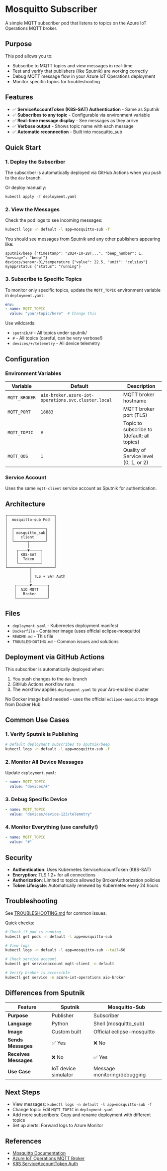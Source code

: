 # Mosquitto Subscriber

A simple MQTT subscriber pod that listens to topics on the Azure IoT Operations MQTT broker.

## Purpose

This pod allows you to:
- Subscribe to MQTT topics and view messages in real-time
- Test and verify that publishers (like Sputnik) are working correctly
- Debug MQTT message flow in your Azure IoT Operations deployment
- Monitor specific topics for troubleshooting

## Features

- ✅ **ServiceAccountToken (K8S-SAT) Authentication** - Same as Sputnik
- ✅ **Subscribes to any topic** - Configurable via environment variable
- ✅ **Real-time message display** - See messages as they arrive
- ✅ **Verbose output** - Shows topic name with each message
- ✅ **Automatic reconnection** - Built into mosquitto_sub

## Quick Start

### 1. Deploy the Subscriber

The subscriber is automatically deployed via GitHub Actions when you push to the `dev` branch.

Or deploy manually:
```bash
kubectl apply -f deployment.yaml
```

### 2. View the Messages

Check the pod logs to see incoming messages:
```bash
kubectl logs -n default -l app=mosquitto-sub -f
```

You should see messages from Sputnik and any other publishers appearing like:
```
sputnik/beep {"timestamp": "2024-10-28T...", "beep_number": 1, "message": "beep!"}
devices/sensor-01/temperature {"value": 22.5, "unit": "celsius"}
myapp/status {"status": "running"}
```

### 3. Subscribe to Specific Topics

To monitor only specific topics, update the `MQTT_TOPIC` environment variable in `deployment.yaml`:

```yaml
env:
- name: MQTT_TOPIC
  value: "your/topic/here"  # Change this
```

Use wildcards:
- `sputnik/#` - All topics under sputnik/
- `#` - All topics (careful, can be very verbose!)
- `devices/+/telemetry` - All device telemetry

## Configuration

### Environment Variables

| Variable | Default | Description |
|----------|---------|-------------|
| `MQTT_BROKER` | `aio-broker.azure-iot-operations.svc.cluster.local` | MQTT broker hostname |
| `MQTT_PORT` | `18883` | MQTT broker port (TLS) |
| `MQTT_TOPIC` | `#` | Topic to subscribe to (default: all topics) |
| `MQTT_QOS` | `1` | Quality of Service level (0, 1, or 2) |

### Service Account

Uses the same `mqtt-client` service account as Sputnik for authentication.

## Architecture

```
┌─────────────────────┐
│  mosquitto-sub Pod  │
│                     │
│  ┌──────────────┐   │
│  │ mosquitto_sub│   │
│  │   client     │   │
│  └──────┬───────┘   │
│         │           │
│    ┌────▼─────┐     │
│    │ K8S-SAT  │     │
│    │  Token   │     │
│    └──────────┘     │
└──────────┬──────────┘
           │
           │ TLS + SAT Auth
           │
    ┌──────▼───────┐
    │  AIO MQTT    │
    │   Broker     │
    └──────────────┘
```

## Files

- `deployment.yaml` - Kubernetes deployment manifest
- `Dockerfile` - Container image (uses official eclipse-mosquitto)
- `README.md` - This file
- `TROUBLESHOOTING.md` - Common issues and solutions

## Deployment via GitHub Actions

This subscriber is automatically deployed when:
1. You push changes to the `dev` branch
2. GitHub Actions workflow runs
3. The workflow applies `deployment.yaml` to your Arc-enabled cluster

No Docker image build needed - uses the official `eclipse-mosquitto` image from Docker Hub.

## Common Use Cases

### 1. Verify Sputnik is Publishing

```bash
# Default deployment subscribes to sputnik/beep
kubectl logs -n default -l app=mosquitto-sub -f
```

### 2. Monitor All Device Messages

Update `deployment.yaml`:
```yaml
- name: MQTT_TOPIC
  value: "devices/#"
```

### 3. Debug Specific Device

```yaml
- name: MQTT_TOPIC
  value: "devices/device-123/telemetry"
```

### 4. Monitor Everything (use carefully!)

```yaml
- name: MQTT_TOPIC
  value: "#"
```

## Security

- **Authentication**: Uses Kubernetes ServiceAccountToken (K8S-SAT)
- **Encryption**: TLS 1.2+ for all connections
- **Authorization**: Limited to topics allowed by BrokerAuthorization policies
- **Token Lifecycle**: Automatically renewed by Kubernetes every 24 hours

## Troubleshooting

See [TROUBLESHOOTING.md](TROUBLESHOOTING.md) for common issues.

Quick checks:
```bash
# Check if pod is running
kubectl get pods -n default -l app=mosquitto-sub

# View logs
kubectl logs -n default -l app=mosquitto-sub --tail=50

# Check service account
kubectl get serviceaccount mqtt-client -n default

# Verify broker is accessible
kubectl get service -n azure-iot-operations aio-broker
```

## Differences from Sputnik

| Feature | Sputnik | Mosquitto-Sub |
|---------|---------|---------------|
| **Purpose** | Publisher | Subscriber |
| **Language** | Python | Shell (mosquitto_sub) |
| **Image** | Custom built | Official eclipse-mosquitto |
| **Sends Messages** | ✅ Yes | ❌ No |
| **Receives Messages** | ❌ No | ✅ Yes |
| **Use Case** | IoT device simulator | Message monitoring/debugging |

## Next Steps

- View messages: `kubectl logs -n default -l app=mosquitto-sub -f`
- Change topic: Edit `MQTT_TOPIC` in `deployment.yaml`
- Add more subscribers: Copy and rename deployment with different topics
- Set up alerts: Forward logs to Azure Monitor

## References

- [Mosquitto Documentation](https://mosquitto.org/man/mosquitto_sub-1.html)
- [Azure IoT Operations MQTT Broker](https://learn.microsoft.com/azure/iot-operations/manage-mqtt-broker/)
- [K8S ServiceAccountToken Auth](https://learn.microsoft.com/azure/iot-operations/manage-mqtt-broker/howto-configure-authentication#kubernetes-service-account-tokens)
